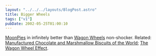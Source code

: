 ```yaml
---
layout: "../../../layouts/BlogPost.astro"
title: Bigger Wheels
tags: ["v1"]
pubDate: 2002-05-25T01:00:10
---
```


[MoonPies][1] in infinitely better than [Wagon Wheels][2] non-shocker. Related: [Manufactured Chocolate and Marshmallow Biscuits of the World][3]; [The Wagon Wheel Effect][4].

[1]: http://www.moonpie.com/ "official MoonPie website"
[2]: http://www.wagonwheels.co.uk/ "official Wagon Wheels website"
[3]: http://www.bbc.co.uk/dna/h2g2/alabaster/A591293 "Manufactured Chocolate and Marshmallow Biscuits of the World on H2G2"
[4]: http://www.bbc.co.uk/dna/h2g2/alabaster/A244919 "The Wagon Wheel Effect on H2G2"
